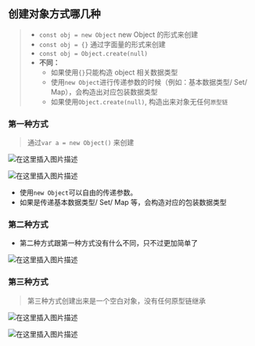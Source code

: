 ## 创建对象方式哪几种

> - `const obj = new Object` new Object 的形式来创建
> - `const obj = {}` 通过字面量的形式来创建
> - `const obj = Object.create(null)`
> - **不同：**
>   - 如果使用`{}`只能构造 object 相关数据类型
>   - 使用`new Object`进行传递参数的时候（例如：基本数据类型/ Set/ Map），会构造出对应包装数据类型
>   - 如果使用`Object.create(null)`, 构造出来对象无任何`原型链`

### 第一种方式

> 通过`var a = new Object()` 来创建

![在这里插入图片描述](https://img-blog.csdnimg.cn/b0b75919b9eb4cd68b2f72f78c52334b.png)

![在这里插入图片描述](https://img-blog.csdnimg.cn/baab54a043894c5aab29ce0a25c1607d.png)

- 使用`new Object`可以自由的传递参数。
- 如果是传递基本数据类型/ Set/ Map 等，会构造对应的包装数据类型

### 第二种方式

- 第二种方式跟第一种方式没有什么不同，只不过更加简单了

![在这里插入图片描述](https://img-blog.csdnimg.cn/4864a8d10f9842dc9529ae8a50641fc4.png)

### 第三种方式

> 第三种方式创建出来是一个空白对象，没有任何原型链继承

![在这里插入图片描述](https://img-blog.csdnimg.cn/eae4307790f64ca0a374d3f5c1e13a65.png)

![在这里插入图片描述](https://img-blog.csdnimg.cn/70489add59dd41458930c7c921379235.png)
